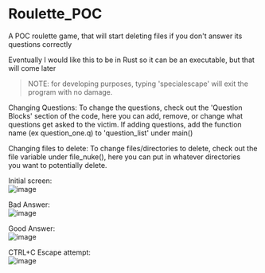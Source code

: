# Roulette_POC
A POC roulette game, that will start deleting files if you don't answer its questions correctly <br>

Eventually I would like this to be in Rust so it can be an executable, but that will come later

> NOTE: for developing purposes, typing 'specialescape' will exit the program with no damage.

Changing Questions: To change the questions, check out the 'Question Blocks' section of the code, here you can add, remove, or change what <br>
questions get asked to the victim. If adding questions, add the function name (ex question_one.q) to 'question_list' under main() <br>

Changing files to delete: To change files/directories to delete, check out the file variable under file_nuke(), here you can put in whatever directories <br>
you want to potentially delete. <br>

Initial screen:<br>
  ![image](https://user-images.githubusercontent.com/91687869/187047228-9819ab4a-f933-4e1a-9886-40fcb1886fff.png)

Bad Answer:<br>
  ![image](https://user-images.githubusercontent.com/91687869/187047248-8b507e0a-5a94-4ba5-bdde-062ab1ec57e5.png)

Good Answer:<br>
  ![image](https://user-images.githubusercontent.com/91687869/187047263-bffd3071-85a2-4ba9-ab5c-51cd9469dc14.png)

CTRL+C Escape attempt:<br>
  ![image](https://user-images.githubusercontent.com/91687869/187047283-c1cf7ecd-3a0e-4657-b1e6-848ce92f3224.png)
